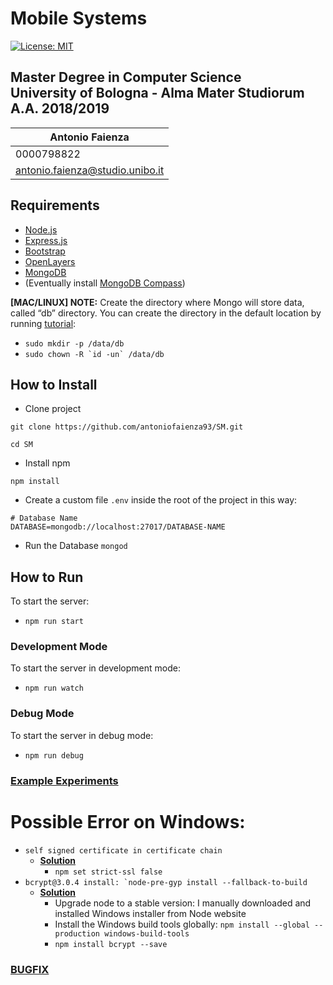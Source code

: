 # Mobile Systems 
[![License: MIT](https://img.shields.io/badge/License-MIT-yellow.svg)](https://github.com/antoniofaienza93/SM/blob/multilevel_dropdown/LICENSE.md)
## Master Degree in Computer Science <br> University of Bologna - Alma Mater Studiorum <br> A.A. 2018/2019
Antonio Faienza | 
------------ | 
0000798822 | 
antonio.faienza@studio.unibo.it | 

## Requirements
* [Node.js](https://nodejs.org/en/)
* [Express.js](http://expressjs.com/)
* [Bootstrap](https://getbootstrap.com/)
* [OpenLayers](https://openlayers.org/download/)
* [MongoDB](https://www.mongodb.com/download-center/community)
* (Eventually install [MongoDB Compass](https://www.mongodb.com/download-center/compass))

**[MAC/LINUX] NOTE:** Create the directory where Mongo will store data, called “db” directory. You can create the directory in the default location by running [tutorial](https://treehouse.github.io/installation-guides/mac/mongo-mac.html): 
- `sudo mkdir -p /data/db`
- ```sudo chown -R `id -un` /data/db```


## How to Install
* Clone project 

`git clone https://github.com/antoniofaienza93/SM.git`

`cd SM`

* Install npm 

`npm install`

* Create a custom file `.env` inside the root of the 
project in this way: 
```
# Database Name
DATABASE=mongodb://localhost:27017/DATABASE-NAME
```
* Run the Database
`mongod` 
## How to Run
To start the server: 
* `npm run start`

### Development Mode
To start the server in development mode: 
* `npm run watch`

### Debug Mode
To start the server in debug mode: 
* `npm run debug`

### [Example Experiments](https://github.com/antoniofaienza93/SM/blob/multilevel_dropdown/docs/example.md#insert-experiments)


# Possible Error on Windows: 
* `self signed certificate in certificate chain`
    * **[Solution](https://stackoverflow.com/a/34945326)**
        * `npm set strict-ssl false`
* ```bcrypt@3.0.4 install: `node-pre-gyp install --fallback-to-build```
    * **[Solution](https://superuser.com/a/1391066)**
        * Upgrade node to a stable version: I manually downloaded and installed Windows installer from Node website
        * Install the Windows build tools globally: ```npm install --global --production windows-build-tools```
        * ```npm install bcrypt --save```

### [BUGFIX](https://github.com/antoniofaienza93/SM/blob/multilevel_dropdown/docs/bugfix.md#todo-italian-only)




